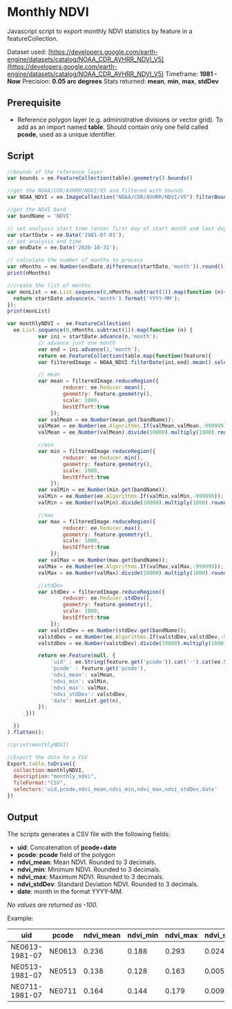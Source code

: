 # Monthly NDVI

Javascript script to export monthly NDVI statistics by feature in a featureCollection.

Dataset used: [https://developers.google.com/earth-engine/datasets/catalog/NOAA_CDR_AVHRR_NDVI_V5](https://developers.google.com/earth-engine/datasets/catalog/NOAA_CDR_AVHRR_NDVI_V5)
Timeframe: **1981 - Now**
Precision: **0.05 arc degrees**
Stats returned: **mean**, **min**, **max**, **stdDev**

## Prerequisite

- Reference polygon layer (e.g. administrative divisions or vector grid). To add as an import named **table**. Should contain only one field called **pcode**, used as a unique identifier.

## Script

```javascript
//bounds of the reference layer
var bounds = ee.FeatureCollection(table).geometry().bounds()

//get the NOAA/CDR/AVHRR/NDVI/V5 and filtered with bounds
var NOAA_NDVI = ee.ImageCollection("NOAA/CDR/AVHRR/NDVI/V5").filterBounds(bounds);

//get the NDVI band
var bandName = 'NDVI'

// set analysis start time (enter first day of start month and last day of end month)
var startDate = ee.Date('1981-07-01');
// set analysis end time
var endDate = ee.Date('2020-10-31');

// calculate the number of months to process
var nMonths = ee.Number(endDate.difference(startDate,'month')).round();
print(nMonths)

//create the list of months
var monList = ee.List.sequence(0,nMonths.subtract(1)).map(function (n){
  return startDate.advance(n,'month').format('YYYY-MM');
});
print(monList)

var monthlyNDVI =  ee.FeatureCollection(
  ee.List.sequence(0,nMonths.subtract(1)).map(function (n) {
          var ini = startDate.advance(n,'month');
          // advance just one month
          var end = ini.advance(1,'month');
          return ee.FeatureCollection(table.map(function(feature){
          var filteredImage = NOAA_NDVI.filterDate(ini,end).mean().select(bandName)

          // mean
          var mean = filteredImage.reduceRegion({
                  reducer: ee.Reducer.mean(),
                  geometry: feature.geometry(),
                  scale: 1000,
                  bestEffort:true
              });
          var valMean = ee.Number(mean.get(bandName));
          valMean = ee.Number(ee.Algorithms.If(valMean,valMean,-999999));
          valMean = ee.Number(valMean).divide(10000).multiply(1000).round().divide(1000) //scale : 0.0001 and 3 digits

          //min
          var min = filteredImage.reduceRegion({
                  reducer: ee.Reducer.min(),
                  geometry: feature.geometry(),
                  scale: 1000,
                  bestEffort:true
              });
          var valMin = ee.Number(min.get(bandName));
          valMin = ee.Number(ee.Algorithms.If(valMin,valMin,-999999));
          valMin = ee.Number(valMin).divide(10000).multiply(1000).round().divide(1000) //scale : 0.0001 and 3 digits

          //max
          var max = filteredImage.reduceRegion({
                  reducer: ee.Reducer.max(),
                  geometry: feature.geometry(),
                  scale: 1000,
                  bestEffort:true
              });
          var valMax = ee.Number(max.get(bandName));
          valMax = ee.Number(ee.Algorithms.If(valMax,valMax,-999999));
          valMax = ee.Number(valMax).divide(10000).multiply(1000).round().divide(1000) //scale : 0.0001 and 3 digits

          //stdDev
          var stdDev = filteredImage.reduceRegion({
                  reducer: ee.Reducer.stdDev(),
                  geometry: feature.geometry(),
                  scale: 1000,
                  bestEffort:true
              });
          var valstdDev = ee.Number(stdDev.get(bandName));
          valstdDev = ee.Number(ee.Algorithms.If(valstdDev,valstdDev,-999999));
          valstdDev = ee.Number(valstdDev).divide(10000).multiply(1000).round().divide(1000) //scale : 0.0001 and 3 digits

          return ee.Feature(null, {
              'uid' : ee.String(feature.get('pcode')).cat('-').cat(ee.String(monList.get(n))),
              'pcode' : feature.get('pcode'),
              'ndvi_mean': valMean,
              'ndvi_min': valMin,
              'ndvi_max': valMax,
              'ndvi_stdDev': valstdDev,
              'date': monList.get(n),
          });
      }))

  })
).flatten();

//print(monthlyNDVI)

//Export the data to a CSV
Export.table.toDrive({
  collection:monthlyNDVI,
  description:"monthly_ndvi",
  fileFormat:"CSV",
  selectors:'uid,pcode,ndvi_mean,ndvi_min,ndvi_max,ndvi_stdDev,date'
})
```
## Output

The scripts generates a CSV file with the following fields:

- **uid**: Concatenation of **pcode**+**date**
- **pcode**: **pcode** field of the polygon
- **ndvi_mean**: Mean NDVI. Rounded to 3 decimals.
- **ndvi_min**: Minimum NDVI. Rounded to 3 decimals.
- **ndvi_max**: Maximum NDVI. Rounded to 3 decimals.
- **ndvi_stdDev**: Standard Deviation NDVI. Rounded to 3 decimals.
- **date**: month in the format YYYY-MM.

*No values are returned as -100.*

Example:

|uid           |pcode |ndvi_mean|ndvi_min|ndvi_max|ndvi_stdDev|date   |
|--------------|------|---------|--------|--------|-----------|-------|
|NE0613-1981-07|NE0613|0.236    |0.188   |0.293   |0.024      |1981-07|
|NE0513-1981-07|NE0513|0.138    |0.128   |0.163   |0.005      |1981-07|
|NE0711-1981-07|NE0711|0.164    |0.144   |0.179   |0.009      |1981-07|
